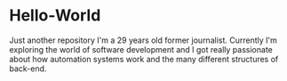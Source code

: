 # Hello-World
Just another repository
I'm a 29 years old former journalist. Currently I'm exploring the world of software development and I got really passionate about how automation systems work and the many different structures of back-end.

